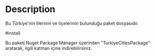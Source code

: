 ﻿# Description
Bu Türkiye'nin illerinin ve ilçelerinin bulunduğu paket dosyasıdır.

#install 

Bu paketi Nuget Package Manager üzerinden "TurkiyeCitiesPackage" aratarak, ilgili katman içine indirebilirsiniz.